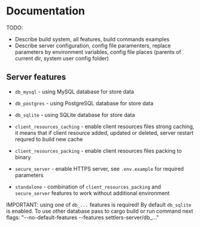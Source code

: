 # Documentation

TODO:
- Describe build system, all features, build commands examples
- Describe server configuration, config file paramenters, replace parameters by environment variables, config file places (parents of current dir, system user config folder)

## Server features

- `db_mysql` - using MySQL database for store data

- `db_postgres` - using PostgreSQL database for store data

- `db_sqlite` - using SQLite database for store data

- `client_resources_caching` - enable client resources files strong caching, it means that if client resource added, updated or deleted, server restart requred to build new cache

- `client_resources_packing` - enable client resources files packing to binary

- `secure_server` - enable HTTPS server, see `.env.example` for required parameters

- `standalone` - combination of `client_resources_packing` and `secure_server` features to work without additional environment

IMPORTANT: using one of `db_...` features is required! By default `db_sqlite` is enabled. To use other database pass to cargo build or run command next flags: "--no-default-features --features settlers-server/db_..."